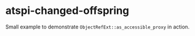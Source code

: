 # atspi-changed-offspring

Small example to demonstrate `ObjectRefExt::as_accessible_proxy` in action.  
